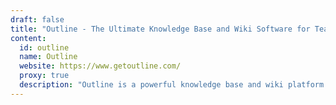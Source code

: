 ```yaml
---
draft: false
title: "Outline - The Ultimate Knowledge Base and Wiki Software for Teams"
content:
  id: outline
  name: Outline
  website: https://www.getoutline.com/
  proxy: true
  description: "Outline is a powerful knowledge base and wiki platform designed to streamline collaboration with features like markdown support, slash commands, rich embeds, and robust access control."
---
```

